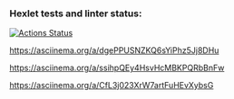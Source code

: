 ### Hexlet tests and linter status:
[![Actions Status](https://github.com/adima03/python-project-50/actions/workflows/hexlet-check.yml/badge.svg)](https://github.com/adima03/python-project-50/actions)

https://asciinema.org/a/dgePPUSNZKQ6sYiPhz5Jj8DHu

https://asciinema.org/a/ssihpQEy4HsvHcMBKPQRbBnFw

https://asciinema.org/a/CfL3j023XrW7artFuHEvXybsG

